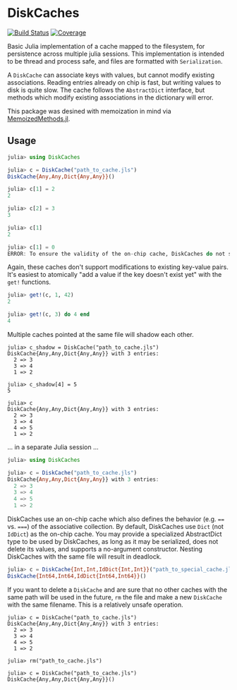 # DiskCaches

<!---
[![Stable](https://img.shields.io/badge/docs-stable-blue.svg)](https://peterahrens.github.io/DiskCaches.jl/stable)
[![Dev](https://img.shields.io/badge/docs-dev-blue.svg)](https://peterahrens.github.io/DiskCaches.jl/dev)
--->
[![Build Status](https://github.com/peterahrens/DiskCaches.jl/workflows/CI/badge.svg)](https://github.com/peterahrens/DiskCaches.jl/actions)
[![Coverage](https://codecov.io/gh/peterahrens/DiskCaches.jl/branch/master/graph/badge.svg)](https://codecov.io/gh/peterahrens/DiskCaches.jl)

Basic Julia implementation of a cache mapped to the filesystem, for persistence across multiple julia sessions. This implementation is intended to be thread and process safe, and files are formatted with `Serialization`.

A `DiskCache` can associate keys with values, but cannot modify existing associations. Reading entries already on chip is fast, but writing values to disk is quite slow. The cache follows the `AbstractDict` interface, but methods which modify existing associations in the dictionary will error.

This package was desined with memoization in mind via [MemoizedMethods.jl](https://github.com/peterahrens/MemoizedMethods.jl).

## Usage

```julia
julia> using DiskCaches

julia> c = DiskCache("path_to_cache.jls")
DiskCache{Any,Any,Dict{Any,Any}}()

julia> c[1] = 2
2

julia> c[2] = 3
3

julia> c[1]
2

julia> c[1] = 0
ERROR: To ensure the validity of the on-chip cache, DiskCaches do not support value modification.
```

Again, these caches don't support modifications to existing key-value pairs. It's easiest to atomically "add a value if the key doesn't exist yet" with the `get!` functions.

```julia
julia> get!(c, 1, 42)
2

julia> get!(c, 3) do 4 end
4
```

Multiple caches pointed at the same file will shadow each other.

```
julia> c_shadow = DiskCache("path_to_cache.jls")
DiskCache{Any,Any,Dict{Any,Any}} with 3 entries:
  2 => 3
  3 => 4
  1 => 2

julia> c_shadow[4] = 5
5

julia> c
DiskCache{Any,Any,Dict{Any,Any}} with 3 entries:
  2 => 3
  3 => 4
  4 => 5
  1 => 2
```

... in a separate Julia session ...

```julia
julia> using DiskCaches

julia> c = DiskCache("path_to_cache.jls")
DiskCache{Any,Any,Dict{Any,Any}} with 3 entries:
  2 => 3
  3 => 4
  4 => 5
  1 => 2
```

DiskCaches use an on-chip cache which also defines the behavior (e.g. `==` vs. `===`) of the associative collection. By default, DiskCaches use `Dict` (not `IdDict`) as the on-chip cache. You may provide a specialized AbstractDict type to be used by DiskCaches, as long as it may be serialized, does not delete its values, and supports a no-argument constructor. Nesting DiskCaches with the same file will result in deadlock.

```julia
julia> c = DiskCache{Int,Int,IdDict{Int,Int}}("path_to_special_cache.jls")
DiskCache{Int64,Int64,IdDict{Int64,Int64}}()
```

If you want to delete a `DiskCache` and are sure that no other caches with the same path will be used in the future, `rm` the file and make a new `DiskCache` with the same filename. This is a relatively unsafe operation.

```
julia> c = DiskCache("path_to_cache.jls")
DiskCache{Any,Any,Dict{Any,Any}} with 3 entries:
  2 => 3
  3 => 4
  4 => 5
  1 => 2

julia> rm("path_to_cache.jls")

julia> c = DiskCache("path_to_cache.jls")
DiskCache{Any,Any,Dict{Any,Any}}()
```
